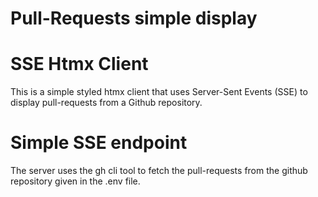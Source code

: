 # Pull-Requests simple display

# SSE Htmx Client

This is a simple styled htmx client that uses Server-Sent Events (SSE) to
display pull-requests from a Github repository.

# Simple SSE endpoint

The server uses the gh cli tool to fetch the pull-requests from the github
repository given in the .env file.
